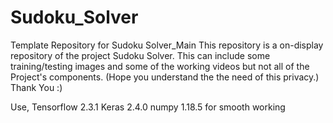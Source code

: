 # Sudoku_Solver
Template Repository for Sudoku Solver_Main
This repository is a on-display repository of the project Sudoku Solver.
This can include some training/testing images and some of the working videos but not all of the Project's components.
(Hope you understand the the need of this privacy.)
Thank You :)

Use,
Tensorflow 2.3.1
Keras 2.4.0
numpy 1.18.5
for smooth working
